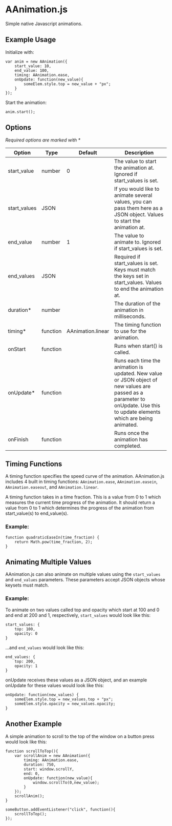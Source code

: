# AAnimation.js

Simple native Javascript animations.

## Example Usage

Initialize with:

```
var anim = new AAnimation({
	start_value: 10,
	end_value: 100,
	timing: AAnimation.ease,
	onUpdate: function(new_value){
		someElem.style.top = new_value + "px";
	}
});
```

Start the animation:

```
anim.start();

```

## Options

_Required options are marked with *_

<table>
	<thead>
		<tr>
			<th>Option</th>
			<th>Type</th>
			<th>Default</th>
			<th>Description</th>
		</tr>
	</thead>
	<tbody>
		<tr>
			<td>start_value</td>
			<td>number</td>
			<td>0</td>
			<td>The value to start the animation at. Ignored if start_values is set.</td>
		</tr>
		<tr>
			<td>start_values</td>
			<td>JSON</td>
			<td></td>
			<td>If you would like to animate several values, you can pass them here as a JSON object. Values to start the animation at.</td>
		</tr>
		<tr>
			<td>end_value</td>
			<td>number</td>
			<td>1</td>
			<td>The value to animate to. Ignored if start_values is set.</td>
		</tr>
		<tr>
			<td>end_values</td>
			<td>JSON</td>
			<td></td>
			<td>Required if start_values is set. Keys must match the keys set in start_values. Values to end the animation at.</td>
		</tr>
		<tr>
			<td>duration*</td>
			<td>number</td>
			<td></td>
			<td>The duration of the animation in milliseconds.</td>
		</tr>
		<tr>
			<td>timing*</td>
			<td>function</td>
			<td>AAnimation.linear</td>
			<td>The timing function to use for the animation.</td>
		</tr>
		<tr>
			<td>onStart</td>
			<td>function</td>
			<td></td>
			<td>Runs when start() is called.</td>
		</tr>
		<tr>
			<td>onUpdate*</td>
			<td>function</td>
			<td></td>
			<td>Runs each time the animation is updated. New value or JSON object of new values are passed as a parameter to onUpdate. Use this to update elements which are being animated.</td>
		</tr>
		<tr>
			<td>onFinish</td>
			<td>function</td>
			<td></td>
			<td>Runs once the animation has completed.</td>
		</tr>
	</tbody>
</table>


## Timing Functions

A timing function specifies the speed curve of the animation. AAnimation.js includes 4 built in timing functions: `AAnimation.ease`, `AAnimation.easein`, `AAnimation.easeout`, and `AAnimation.linear`.

A timing function takes in a time fraction. This is a value from 0 to 1 which measures the current time progress of the animation. It should return a value from 0 to 1 which determines the progress of the animation from start\_value(s) to end\_value(s).

### Example:

```
function quadraticEaseIn(time_fraction) {
	return Math.pow(time_fraction, 2);
}
```

## Animating Multiple Values

AAnimation.js can also animate on multiple values using the `start_values` and `end_values` parameters. These parameters accept JSON objects whose keysets must match. 

### Example:

To animate on two values called top and opacity which start at 100 and 0 and end at 200 and 1, respectively, `start_values` would look like this:

```
start_values: {
	top: 100,
	opacity: 0
}
```

...and `end_values` would look like this:

```
end_values: {
	top: 200,
	opacity: 1
}
```

onUpdate receives these values as a JSON object, and an example onUpdate for these values would look like this:

```
onUpdate: function(new_values) {
	someElem.style.top = new_values.top + "px";
	someElem.style.opacity = new_values.opacity;
}
```

## Another Example

A simple animation to scroll to the top of the window on a button press would look like this:

```
function scrollToTop(){
	var scrollAnim = new AAnimation({
	    timing: AAnimation.ease,
	    duration: 750,
	    start: window.scrollY,
	    end: 0,
	    onUpdate: function(new_value){
	        window.scrollTo(0,new_value);
	    }
	});
	scrollAnim();
}

someButton.addEventListener("click", function(){
	scrollToTop();
});


```

